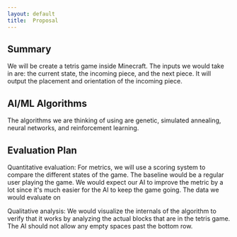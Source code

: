 ```yaml
---
layout: default
title:  Proposal
---
```

## Summary
We will be create a tetris game inside Minecraft. The inputs we would take in are: the current state, the incoming piece, and the next piece. It will output the placement and orientation of the incoming piece.

## AI/ML Algorithms
The algorithms we are thinking of using are genetic, simulated annealing, neural networks, and reinforcement learning.

## Evaluation Plan
Quantitative evaluation: For metrics, we will use a scoring system to compare the different states of the game. The baseline would be a regular user playing the game. We would expect our AI to improve the metric by a lot since it's much easier for the AI to keep the game going. The data we would evaluate on 

Qualitative analysis: We would visualize the internals of the algorithm to verify that it works by analyzing the actual blocks that are in the tetris game. The AI should not allow any empty spaces past the bottom row.
